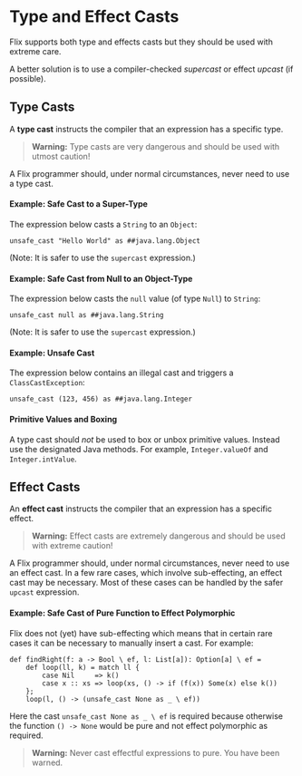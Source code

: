 # Type and Effect Casts

Flix supports both type and effects casts but they should be used with extreme
care.

A better solution is to use a compiler-checked _supercast_ or effect _upcast_
(if possible).

## Type Casts

A **type cast** instructs the compiler that an expression has a specific type.

> **Warning️️:** Type casts are very dangerous and should be used with utmost
> caution!

A Flix programmer should, under normal circumstances, never need to use a type
cast. 

#### Example: Safe Cast to a Super-Type

The expression below casts a `String` to an `Object`:

```flix
unsafe_cast "Hello World" as ##java.lang.Object
```

(Note: It is safer to use the `supercast` expression.)

#### Example: Safe Cast from Null to an Object-Type

The expression below casts the `null` value (of type `Null`) to `String`:

```flix
unsafe_cast null as ##java.lang.String
```

(Note: It is safer to use the `supercast` expression.)

#### Example: Unsafe Cast

The expression below contains an illegal cast and triggers a `ClassCastException`:

```flix
unsafe_cast (123, 456) as ##java.lang.Integer
```

#### Primitive Values and Boxing

A type cast should *not* be used to box or unbox primitive values. Instead use
the designated Java methods. For example, `Integer.valueOf` and
`Integer.intValue`.

## Effect Casts

An **effect cast** instructs the compiler that an expression has a specific effect.

> **Warning️️:** Effect casts are extremely dangerous and should be used with
> extreme caution!

A Flix programmer should, under normal circumstances, never need to use an
effect cast. In a few rare cases, which involve sub-effecting, an effect cast
may be necessary. Most of these cases can be handled by the safer `upcast`
expression.

#### Example: Safe Cast of Pure Function to Effect Polymorphic

Flix does not (yet) have sub-effecting which means that in certain rare cases it
can be necessary to manually insert a cast. For example:

```flix
def findRight(f: a -> Bool \ ef, l: List[a]): Option[a] \ ef =
    def loop(ll, k) = match ll {
        case Nil     => k()
        case x :: xs => loop(xs, () -> if (f(x)) Some(x) else k())
    };
    loop(l, () -> (unsafe_cast None as _ \ ef))
```

Here the cast `unsafe_cast None as _ \ ef` is required because otherwise the
function `() -> None` would be pure and not effect polymorphic as required.

> **Warning:** Never cast effectful expressions to pure. You have been warned.
